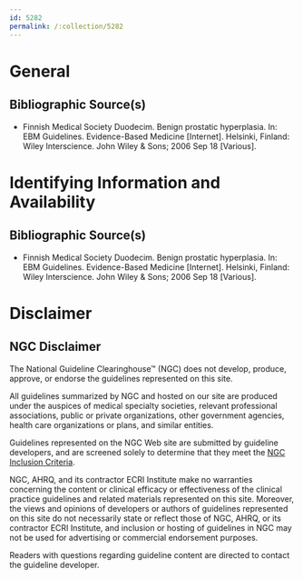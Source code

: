 ```yaml
---
id: 5282
permalink: /:collection/5282
---
```


# General

## Bibliographic Source(s)

- Finnish Medical Society Duodecim. Benign prostatic hyperplasia. In: EBM Guidelines. Evidence-Based Medicine [Internet]. Helsinki, Finland: Wiley Interscience. John Wiley & Sons; 2006 Sep 18 [Various].

# Identifying Information and Availability

## Bibliographic Source(s)

- Finnish Medical Society Duodecim. Benign prostatic hyperplasia. In: EBM Guidelines. Evidence-Based Medicine [Internet]. Helsinki, Finland: Wiley Interscience. John Wiley & Sons; 2006 Sep 18 [Various].

# Disclaimer

## NGC Disclaimer

The National Guideline Clearinghouse™ (NGC) does not develop, produce, approve, or endorse the guidelines represented on this site.

All guidelines summarized by NGC and hosted on our site are produced under the auspices of medical specialty societies, relevant professional associations, public or private organizations, other government agencies, health care organizations or plans, and similar entities.

Guidelines represented on the NGC Web site are submitted by guideline developers, and are screened solely to determine that they meet the [NGC Inclusion Criteria](/help-and-about/summaries/inclusion-criteria).

NGC, AHRQ, and its contractor ECRI Institute make no warranties concerning the content or clinical efficacy or effectiveness of the clinical practice guidelines and related materials represented on this site. Moreover, the views and opinions of developers or authors of guidelines represented on this site do not necessarily state or reflect those of NGC, AHRQ, or its contractor ECRI Institute, and inclusion or hosting of guidelines in NGC may not be used for advertising or commercial endorsement purposes.

Readers with questions regarding guideline content are directed to contact the guideline developer.

